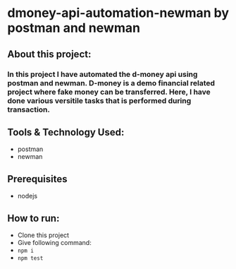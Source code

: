 # dmoney-api-automation-newman by postman and newman

## About this project:
### In this project I have automated the d-money api using postman and newman. D-money is a demo financial related project where fake money can be transferred. Here, I have done various versitile tasks that is performed during transaction.

## Tools & Technology Used: 
- postman
- newman

## Prerequisites
- nodejs

## How to run:
- Clone this project
- Give following command:
- ``` npm i ```
- ``` npm test ```
  

